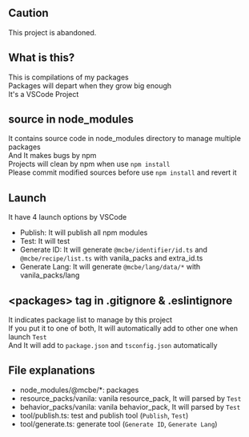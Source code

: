 ## Caution
This project is abandoned.  


## What is this?
This is compilations of my packages  
Packages will depart when they grow big enough  
It's a VSCode Project  

## source in node_modules
It contains source code in node_modules directory to manage multiple packages  
And It makes bugs by npm  
Projects will clean by npm when use `npm install`  
Please commit modified sources before use `npm install` and revert it

## Launch
It have 4 launch options by VSCode
* Publish: It will publish all npm modules
* Test: It will test 
* Generate ID: It will generate `@mcbe/identifier/id.ts` and `@mcbe/recipe/list.ts` with vanila_packs and extra_id.ts
* Generate Lang: It will generate `@mcbe/lang/data/*` with vanila_packs/lang

## &lt;packages&gt; tag in .gitignore & .eslintignore
It indicates package list to manage by this project  
If you put it to one of both, It will automatically add to other one when launch `Test`  
And It will add to `package.json` and `tsconfig.json` automatically  

## File explanations
* node_modules/@mcbe/*: packages
* resource_packs/vanila: vanila resource_pack, It will parsed by `Test`
* behavior_packs/vanila: vanila behavior_pack, It will parsed by `Test`
* tool/publish.ts: test and publish tool (`Publish`, `Test`)
* tool/generate.ts: generate tool (`Generate ID`, `Generate Lang`)
